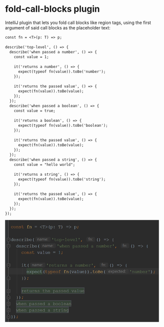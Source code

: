 # fold-call-blocks plugin

IntelliJ plugin that lets you fold call blocks like region tags,
using the first argument of said call blocks as the placeholder text:

```
const fn = <T>(p: T) => p;

describe('top-level', () => {
  describe('when passed a number', () => {
    const value = 1;

    it('returns a number', () => {
      expect(typeof fn(value)).toBe('number');
    });

    it('returns the passed value', () => {
      expect(fn(value)).toBe(value);
    });
  });
  describe('when passed a boolean', () => {
    const value = true;

    it('returns a boolean', () => {
      expect(typeof fn(value)).toBe('boolean');
    });

    it('returns the passed value', () => {
      expect(fn(value)).toBe(value);
    });
  });
  describe('when passed a string', () => {
    const value = "hello world";

    it('returns a string', () => {
      expect(typeof fn(value)).toBe('string');
    });

    it('returns the passed value', () => {
      expect(fn(value)).toBe(value);
    });
  });
});
```

![folding example](./screenshot-1.png)
